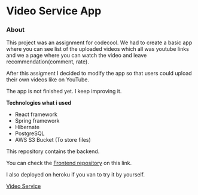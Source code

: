 # Video Service App

### About
This project was an assignment for codecool. 
We had to create a basic app where you can see list of the uploaded videos which all
was youtube links and we a page where you can watch the video and leave recommendation(comment, rate).

After this assigment I decided to modify the app so that users could upload their own videos like on YouTube.

The app is not finished yet. I keep improving it.

**Technologies what i used**
* React framework
* Spring framework
* Hibernate
* PostgreSQL
* AWS S3 Bucket (To store files)

This repository contains the backend.

You can check the [Frontend repository](https://github.com/adrianFarkas/video-service-app-frontend) on this link.

I also deployed on heroku if you van to try it by yourself.

[Video Service](https://vidservice.herokuapp.com/)
